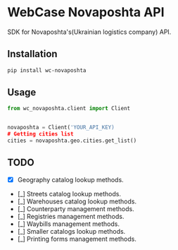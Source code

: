 # WebCase Novaposhta API

SDK for Novaposhta's(Ukrainian logistics company) API.

## Installation

```sh
pip install wc-novaposhta
```

## Usage

```python
from wc_novaposhta.client import Client


novaposhta = Client('YOUR_API_KEY)
# Getting cities list
cities = novaposhta.geo.cities.get_list()
```

## TODO

- [x] Geography catalog lookup methods.
- [_] Streets catalog lookup methods.
- [_] Warehouses catalog lookup methods.
- [_] Counterparty management methods.
- [_] Registries management methods.
- [_] Waybills management methods.
- [_] Smaller catalogs lookup methods.
- [_] Printing forms management methods.
